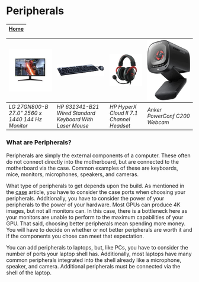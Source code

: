 # Peripherals

|[Home](README.md) | 
| -------- |

| ![monitor](monitor.jpg) | ![keyboard+mouse](keymouse.jpg) | ![headphone](headphone.jpg) | ![camera](camera.jpg) | 
| --- | --- | --- | --- |
| *LG 27GN800-B 27.0" 2560 x 1440 144 Hz Monitor* | *HP 631341-B21 Wired Standard Keyboard With Laser Mouse* | *HP HyperX Cloud II 7.1 Channel Headset* | *Anker PowerConf C200 Webcam* |

### What are Peripherals?
Peripherals are simply the external components of a computer. These often do not connect directly into the motherboard, but are connected to the motherboard via the case. Common examples of these are keyboards, mice, monitors, microphones, speakers, and cameras.

What type of peripherals to get depends upon the build. As mentioned in the [case](case.md) article, you have to consider the case ports when choosing your peripherals. Additionally, you have to consider the power of your peripherals to the power of your hardware. Most GPUs can produce 4K images, but not all monitors can. In this case, there is a bottleneck here as your monitors are unable to perform to the maximum capabilities of your GPU. That said, choosing better peripherals mean spending more money. You will have to decide on whether or not better peripherals are worth it and if the components you chose can meet that expectation.

You can add peripherals to laptops, but, like PCs, you have to consider the number of ports your laptop shell has. Additionally, most laptops have many common peripherals integrated into the shell already like a microphone, speaker, and camera. Additional peripherals must be connected via the shell of the laptop.